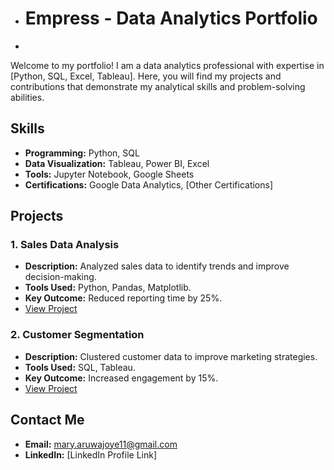 
- # Empress - Data Analytics Portfolio
- 
Welcome to my portfolio! I am a data analytics professional with expertise in [Python, SQL, Excel, Tableau]. Here, you will find my projects and contributions that demonstrate my analytical skills and problem-solving abilities.
## Skills  
- **Programming:** Python, SQL  
- **Data Visualization:** Tableau, Power BI, Excel  
- **Tools:** Jupyter Notebook, Google Sheets  
- **Certifications:** Google Data Analytics, [Other Certifications]  

## Projects  
### 1. Sales Data Analysis  
- **Description:** Analyzed sales data to identify trends and improve decision-making.  
- **Tools Used:** Python, Pandas, Matplotlib.  
- **Key Outcome:** Reduced reporting time by 25%.  
- [View Project](link-to-project-folder)

### 2. Customer Segmentation  
- **Description:** Clustered customer data to improve marketing strategies.  
- **Tools Used:** SQL, Tableau.  
- **Key Outcome:** Increased engagement by 15%.  
- [View Project](link-to-project-folder)

## Contact Me  
- **Email:** mary.aruwajoye11@gmail.com  
- **LinkedIn:** [LinkedIn Profile Link]  
